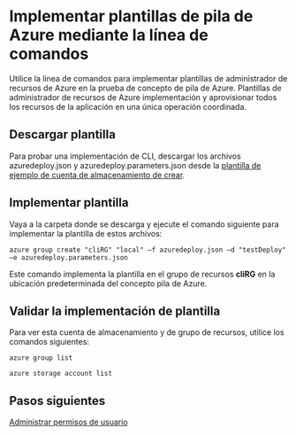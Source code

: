 <properties
    pageTitle="Implementar plantillas de la línea de comandos en la pila de Azure | Microsoft Azure"
    description="Obtenga información sobre cómo usar la interfaz de línea de comandos de varias plataformas (CLI) para implementar plantillas desde dentro de la ClientVM o después de usar la conexión VPN para conectarse a la pila de Azure."
    services="azure-stack"
    documentationCenter=""
    authors="heathl17"
    manager="byronr"
    editor=""/>

<tags
    ms.service="azure-stack"
    ms.workload="na"
    ms.tgt_pltfrm="na"
    ms.devlang="na"
    ms.topic="article"
    ms.date="09/26/2016"
    ms.author="helaw"/>

# <a name="deploy-templates-in-azure-stack-using-the-command-line"></a>Implementar plantillas de pila de Azure mediante la línea de comandos

Utilice la línea de comandos para implementar plantillas de administrador de recursos de Azure en la prueba de concepto de pila de Azure. Plantillas de administrador de recursos de Azure implementación y aprovisionar todos los recursos de la aplicación en una única operación coordinada.

## <a name="download-template"></a>Descargar plantilla        
Para probar una implementación de CLI, descargar los archivos azuredeploy.json y azuredeploy.parameters.json desde la [plantilla de ejemplo de cuenta de almacenamiento de crear](https://github.com/Azure/AzureStack-QuickStart-Templates/tree/master/101-create-storage-account).

## <a name="deploy-template"></a>Implementar plantilla
Vaya a la carpeta donde se descarga y ejecute el comando siguiente para implementar la plantilla de estos archivos:

    azure group create "cliRG" "local" –f azuredeploy.json –d "testDeploy" –e azuredeploy.parameters.json

Este comando implementa la plantilla en el grupo de recursos **cliRG** en la ubicación predeterminada del concepto pila de Azure.

## <a name="validate-template-deployment"></a>Validar la implementación de plantilla
Para ver esta cuenta de almacenamiento y de grupo de recursos, utilice los comandos siguientes:

    azure group list

    azure storage account list

## <a name="next-steps"></a>Pasos siguientes

[Administrar permisos de usuario](azure-stack-manage-permissions.md)
